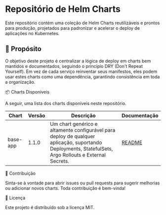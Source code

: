 # Repositório de Helm Charts

Este repositório contém uma coleção de Helm Charts reutilizáveis e prontos para produção, projetados para padronizar e acelerar o deploy de aplicações no Kubernetes.

## 🎯 Propósito

O objetivo deste projeto é centralizar a lógica de deploy em charts bem mantidos e documentados, seguindo o princípio DRY (Don't Repeat Yourself). Em vez de cada serviço reinventar seus manifestos, eles podem usar estes charts como uma dependência, garantindo consistência em toda a organização.

📦 Charts Disponíveis

A seguir, uma lista dos charts disponíveis neste repositório.

| Chart      | Versão | Descrição                                                                                             | Documentação         |
|------------|--------|--------------------------------------------------------------------------------------------------------|----------------------|
| base-app   | 1.1.0  | Um chart genérico e altamente configurável para deploy de qualquer aplicação, suportando Deployments, StatefulSets, Argo Rollouts e External Secrets. | [README](./charts/base-app/README.md) |

🤝 Contribuição

Sinta-se à vontade para abrir issues ou pull requests para sugerir melhorias ou adicionar novos charts. Toda contribuição é bem-vinda!

📄 Licença

Este projeto é distribuído sob a licença MIT.
